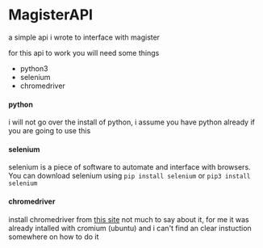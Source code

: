 # MagisterAPI
a simple api i wrote to interface with magister

for this api to work you will need some things
- python3
- selenium
- chromedriver

#### python
i will not go over the install of python, i assume you have python already if you are going to use this

#### selenium
selenium is a piece of software to automate and interface with browsers.  
You can download selenium using `pip install selenium` or `pip3 install selenium`

#### chromedriver
install chromedriver from [this site](https://chromedriver.chromium.org/getting-started)
not much to say about it, for me it was already intalled with cromium (ubuntu) and i can't find an clear instuction somewhere on how to do it
